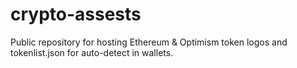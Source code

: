 # crypto-assests
Public repository for hosting Ethereum &amp; Optimism token logos and tokenlist.json for auto-detect in wallets.
